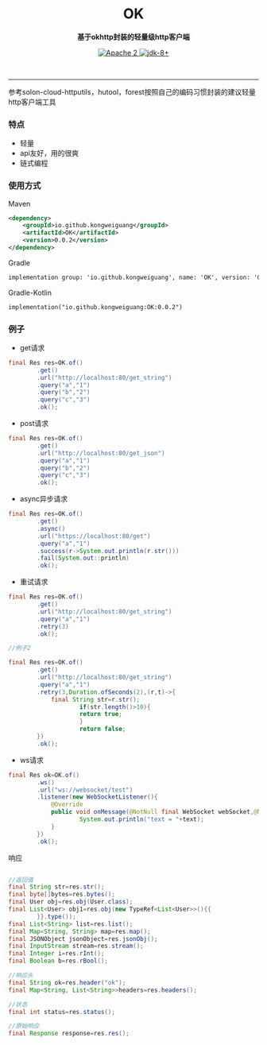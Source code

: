 <h1 align="center" style="text-align:center;">
  OK
</h1>
<p align="center">
	<strong>基于okhttp封装的轻量级http客户端</strong>
</p>

<p align="center">
    <a target="_blank" href="https://www.apache.org/licenses/LICENSE-2.0.txt">
		<img src="https://img.shields.io/:license-Apache2-blue.svg" alt="Apache 2" />
	</a>
    <a target="_blank" href="https://www.oracle.com/java/technologies/javase/javase-jdk8-downloads.html">
		<img src="https://img.shields.io/badge/JDK-8+-green.svg" alt="jdk-8+" />
	</a>
    <br />
</p>

<br/>

<hr />


参考solon-cloud-httputils，hutool，forest按照自己的编码习惯封装的建议轻量http客户端工具

### 特点

* 轻量
* api友好，用的很爽
* 链式编程

### 使用方式
Maven
```xml
<dependency>
    <groupId>io.github.kongweiguang</groupId>
    <artifactId>OK</artifactId>
    <version>0.0.2</version>
</dependency>
```

Gradle
```xml
implementation group: 'io.github.kongweiguang', name: 'OK', version: '0.0.2'
```

Gradle-Kotlin
```xml
implementation("io.github.kongweiguang:OK:0.0.2")
```


### 例子

- get请求

```java
final Res res=OK.of()
        .get()
        .url("http://localhost:80/get_string")
        .query("a","1")
        .query("b","2")
        .query("c","3")
        .ok();
```

- post请求

```java
final Res res=OK.of()
        .get()
        .url("http://localhost:80/get_json")
        .query("a","1")
        .query("b","2")
        .query("c","3")
        .ok();
```

- async异步请求

```java
final Res res=OK.of()
        .get()
        .async()
        .url("https://localhost:80/get")
        .query("a","1")
        .success(r->System.out.println(r.str()))
        .fail(System.out::println)
        .ok();
```

- 重试请求

```java
final Res res=OK.of()
        .get()
        .url("http://localhost:80/get_string")
        .query("a","1")
        .retry(3)
        .ok();

//例子2

final Res res=OK.of()
        .get()
        .url("http://localhost:80/get_string")
        .query("a","1")
        .retry(3,Duration.ofSeconds(2),(r,t)->{
            final String str=r.str();
                    if(str.length()>10){
                    return true;
                    }
                    return false;
        })
        .ok();
```

- ws请求

```java
final Res ok=OK.of()
        .ws()
        .url("ws://websocket/test")
        .listener(new WebSocketListener(){
            @Override
            public void onMessage(@NotNull final WebSocket webSocket,@NotNull final String text){
                    System.out.println("text = "+text);
            }
        })
        .ok();
```

响应

```java

//返回值
final String str=res.str();
final byte[]bytes=res.bytes();
final User obj=res.obj(User.class);
final List<User> obj1=res.obj(new TypeRef<List<User>>(){{
        }}.type());
final List<String> list=res.list();
final Map<String, String> map=res.map();
final JSONObject jsonObject=res.jsonObj();
final InputStream stream=res.stream();
final Integer i=res.rInt();
final Boolean b=res.rBool();

//响应头
final String ok=res.header("ok");
final Map<String, List<String>>headers=res.headers();

//状态
final int status=res.status();

//原始响应
final Response response=res.res();

```